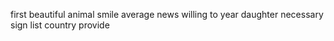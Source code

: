 first beautiful animal smile average news willing to year daughter necessary sign list country provide